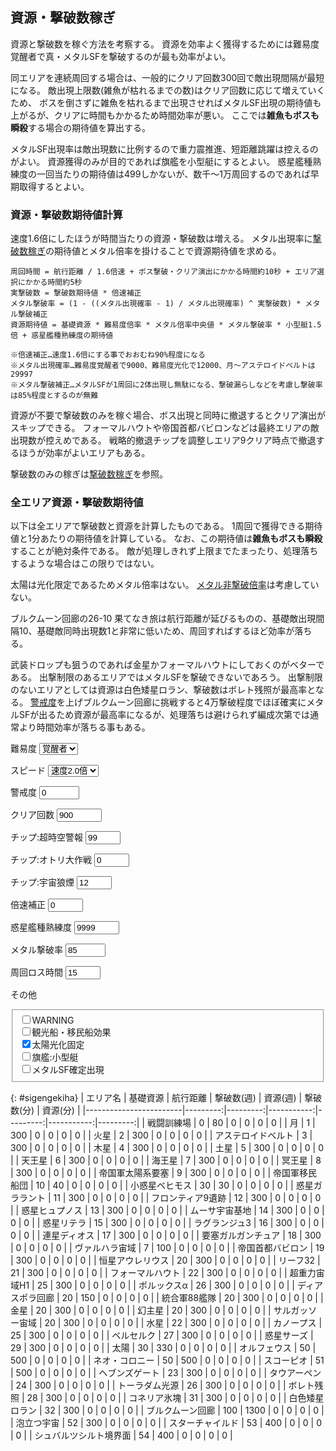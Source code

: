 ## 資源・撃破数稼ぎ

資源と撃破数を稼ぐ方法を考察する。
資源を効率よく獲得するためには難易度覚醒者で真・メタルSFを撃破するのが最も効率がよい。

同エリアを連続周回する場合は、一般的にクリア回数300回で敵出現間隔が最短になる。
敵出現上限数(雑魚が枯れるまでの数)はクリア回数に応じて増えていくため、
ボスを倒さずに雑魚を枯れるまで出現させればメタルSF出現の期待値も上がるが、クリアに時間もかかるため時間効率が悪い。
ここでは**雑魚もボスも瞬殺**する場合の期待値を算出する。

メタルSF出現率は敵出現数に比例するので重力震推進、短距離跳躍は控えるのがよい。
資源獲得のみが目的であれば旗艦を小型艇にするとよい。
惑星艦種熟練度の一回当たりの期待値は499しかないが、数千～1万周回するのであれば早期取得するとよい。

### 資源・撃破数期待値計算

速度1.6倍にしたほうが時間当たりの資源・撃破数は増える。
メタル出現率に[撃破数稼ぎ](撃破数稼ぎ.md)の期待値とメタル倍率を掛けることで資源期待値を求める。

```
周回時間 = 航行距離 / 1.6倍速 + ボス撃破・クリア演出にかかる時間約10秒 + エリア選択にかかる時間約5秒
実撃破数 = 撃破数期待値 * 倍速補正
メタル撃破率 = (1 - ((メタル出現確率 - 1) / メタル出現確率) ^ 実撃破数) * メタル撃破補正
資源期待値 = 基礎資源 * 難易度倍率 * メタル倍率中央値 * メタル撃破率 * 小型艇1.5倍 + 惑星艦種熟練度の期待値

※倍速補正…速度1.6倍にする事でおおむね90%程度になる
※メタル出現確率…難易度覚醒者で9000、難易度光化で12000、月～アステロイドベルトは29997
※メタル撃破補正…メタルSFが1周回に2体出現し無駄になる、撃破漏らしなどを考慮し撃破率は85%程度とするのが無難
```

資源が不要で撃破数のみを稼ぐ場合、ボス出現と同時に撤退するとクリア演出がスキップできる。
フォーマルハウトや帝国首都バビロンなどは最終エリアの敵出現数が控えめである。
戦略的撤退チップを調整しエリア9クリア時点で撤退するほうが効率がよいエリアもある。

撃破数のみの稼ぎは[撃破数稼ぎ](撃破数稼ぎ.md)を参照。

### 全エリア資源・撃破数期待値

以下は全エリアで撃破数と資源を計算したものである。
1周回で獲得できる期待値と1分あたりの期待値を計算している。
なお、この期待値は**雑魚もボスも瞬殺**することが絶対条件である。
敵が処理しきれず上限までたまったり、処理落ちするような場合はこの限りではない。

太陽は光化限定であるためメタル倍率はない。
[メタル非撃破倍率](資源.md#メタル非撃破倍率)は考慮していない。

ブルクムーン回廊の26-10 果てなき旅は航行距離が延びるものの、基礎敵出現間隔10、基礎敵同時出現数1と非常に低いため、周回すればするほど効率が落ちる。

武装ドロップも狙うのであれば金星かフォーマルハウトにしておくのがベターである。
出撃制限のあるエリアではメタルSFを撃破できないであろう。
出撃制限のないエリアとしては資源は白色矮星ロラン、撃破数はボレト残照が最高率となる。
[警戒度](その他.md#警戒度)を上げブルクムーン回廊に挑戦すると4万撃破程度でほぼ確実にメタルSFが出るため資源が最高率になるが、処理落ちは避けられず編成次第では通常より時間効率が落ちる事もある。

<form action="#" method="get" class="inline-grid grid2-auto-fr" oninput="sigengekiha()">

<label for="enemy-lv">難易度</label>
<select id="enemy-lv" data-auto-cookie required>
	<option value="0">一般兵</option>
	<option value="1">熟練兵</option>
	<option value="2">強化兵</option>
	<option value="3">親衛隊</option>
	<option value="4" selected>覚醒者</option>
	<option value="5">光化</option>
	<option value="6">真破</option>
</select>

<label for="speed">スピード</label>
<select id="speed" data-auto-cookie required>
	<option value="1.0">速度1倍</option>
	<option value="1.2">速度1.2倍</option>
	<option value="1.4">速度1.4倍</option>
	<option value="1.6">速度1.6倍</option>
	<option value="1.8">速度1.8倍</option>
	<option value="2.0" selected>速度2.0倍</option>
</select>

<label for="warn">警戒度</label>
<input type="number" id="warn" value="0" min="0" max="999" step="1" data-auto-cookie required>

<label for="clear">クリア回数</label>
<input type="number" id="clear" value="900" min="0" max="9999" step="1" data-auto-cookie required>

<label for="alerm">チップ:超時空警報</label>
<input type="number" id="alerm" value="99" min="0" max="99" step="1" data-auto-cookie required>

<label for="decoy">チップ:オトリ大作戦</label>
<input type="number" id="decoy" value="0" min="0" max="50" step="1" data-auto-cookie required>

<label for="smoke">チップ:宇宙狼煙</label>
<input type="number" id="smoke" value="12" min="0" max="12" step="1" data-auto-cookie required>

<label for="downrevision">倍速補正</label>
<input type="number" id="downrevision" value="0" min="0" max="99" step="1" list="downrevision-data" data-auto-cookie required>
<datalist id="downrevision-data">
	<option value="0">速度1倍</option>
	<option value="10">速度1.6倍(10%減)</option>
</datalist>

<label for="wakusei">惑星艦種熟練度</label>
<input type="number" id="wakusei" value="9999" min="0" max="9999" step="1" data-auto-cookie required>

<label for="metal-gekiha">メタル撃破率</label>
<input type="number" id="metal-gekiha" value="85" min="0" max="100" step="1" list="metal-gekiha-data" data-auto-cookie required>
<datalist id="metal-gekiha-data">
	<option value="85">85%撃破</option>
	<option value="100">100%撃破</option>
</datalist>

<label for="syuukai-time">周回ロス時間</label>
<input type="number" id="syuukai-time" value="15" min="0" max="60" step="1" list="syuukai-time-data" data-auto-cookie required>
<datalist id="syuukai-time-data">
	<option value="0">なし</option>
	<option value="5">エリア選択5秒</option>
	<option value="10">ボス撃破演出10秒</option>
	<option value="15">ボス撃破演出10秒+エリア選択5秒</option>
</datalist>

<label>その他</label>
<fieldset>
	<label><input type="checkbox" id="warning"                 data-auto-cookie>WARNING</label><br>
	<label><input type="checkbox" id="kankou"                  data-auto-cookie>観光船・移民船効果</label><br>
	<label><input type="checkbox" id="fixedsun"        checked data-auto-cookie>太陽光化固定</label><br>
	<label><input type="checkbox" id="kikan-kogatatei"         data-auto-cookie>旗艦:小型艇</label><br>
	<label><input type="checkbox" id="metal-kakutei"           data-auto-cookie>メタルSF確定出現</label><br>
</fieldset>

</form>

{: #sigengekiha}
| エリア名               | 基礎資源 | 航行距離 | 撃破数(週) | 資源(週) | 撃破数(分) | 資源(分) |
|------------------------|---------:|---------:|-----------:|---------:|-----------:|---------:|
| 戦闘訓練場             |        0 |       80 |          0 |        0 |          0 |        0 |
| 月                     |        1 |      300 |          0 |        0 |          0 |        0 |
| 火星                   |        2 |      300 |          0 |        0 |          0 |        0 |
| アステロイドベルト     |        3 |      300 |          0 |        0 |          0 |        0 |
| 木星                   |        4 |      300 |          0 |        0 |          0 |        0 |
| 土星                   |        5 |      300 |          0 |        0 |          0 |        0 |
| 天王星                 |        6 |      300 |          0 |        0 |          0 |        0 |
| 海王星                 |        7 |      300 |          0 |        0 |          0 |        0 |
| 冥王星                 |        8 |      300 |          0 |        0 |          0 |        0 |
| 帝国軍太陽系要塞       |        9 |      300 |          0 |        0 |          0 |        0 |
| 帝国軍移民船団         |       10 |       40 |          0 |        0 |          0 |        0 |
| 小惑星ベヒモス         |       30 |       30 |          0 |        0 |          0 |        0 |
| 惑星ガララント         |       11 |      300 |          0 |        0 |          0 |        0 |
| フロンティア9遺跡      |       12 |      300 |          0 |        0 |          0 |        0 |
| 惑星ヒュプノス         |       13 |      300 |          0 |        0 |          0 |        0 |
| ムーサ宇宙基地         |       14 |      300 |          0 |        0 |          0 |        0 |
| 惑星リテラ             |       15 |      300 |          0 |        0 |          0 |        0 |
| ラグランジュ3          |       16 |      300 |          0 |        0 |          0 |        0 |
| 連星ディオス           |       17 |      300 |          0 |        0 |          0 |        0 |
| 要塞ガルガンチュア     |       18 |      300 |          0 |        0 |          0 |        0 |
| ヴァルハラ宙域         |        7 |      100 |          0 |        0 |          0 |        0 |
| 帝国首都バビロン       |       19 |      300 |          0 |        0 |          0 |        0 |
| 恒星アウレリウス       |       20 |      300 |          0 |        0 |          0 |        0 |
| リーフ32               |       21 |      300 |          0 |        0 |          0 |        0 |
| フォーマルハウト       |       22 |      300 |          0 |        0 |          0 |        0 |
| 超重力宙域H1           |       25 |      300 |          0 |        0 |          0 |        0 |
| ポルックスα           |       26 |      300 |          0 |        0 |          0 |        0 |
| ディアスポラ回廊       |       20 |      150 |          0 |        0 |          0 |        0 |
| 統合軍88艦隊           |       20 |      300 |          0 |        0 |          0 |        0 |
| 金星                   |       20 |      300 |          0 |        0 |          0 |        0 |
| 幻主星                 |       20 |      300 |          0 |        0 |          0 |        0 |
| サルガッソー宙域       |       20 |      300 |          0 |        0 |          0 |        0 |
| 水星                   |       22 |      300 |          0 |        0 |          0 |        0 |
| カノープス             |       25 |      300 |          0 |        0 |          0 |        0 |
| ベルセルク             |       27 |      300 |          0 |        0 |          0 |        0 |
| 惑星サーズ             |       29 |      300 |          0 |        0 |          0 |        0 |
| 太陽                   |       30 |      330 |          0 |        0 |          0 |        0 |
| オルフェウス           |       50 |      500 |          0 |        0 |          0 |        0 |
| ネオ・コロニー         |       50 |      500 |          0 |        0 |          0 |        0 |
| スコーピオ             |       51 |      500 |          0 |        0 |          0 |        0 |
| ヘブンズゲート         |       23 |      300 |          0 |        0 |          0 |        0 |
| タウアーペン           |       24 |      300 |          0 |        0 |          0 |        0 |
| トーラダム光源         |       26 |      300 |          0 |        0 |          0 |        0 |
| ボレト残照             |       28 |      300 |          0 |        0 |          0 |        0 |
| コネリア氷塊           |       31 |      300 |          0 |        0 |          0 |        0 |
| 白色矮星ロラン         |       32 |      300 |          0 |        0 |          0 |        0 |
| ブルクムーン回廊       |      100 |     1300 |          0 |        0 |          0 |        0 |
| 泡立つ宇宙             |       52 |      300 |          0 |        0 |          0 |        0 |
| スターチャイルド       |       53 |      400 |          0 |        0 |          0 |        0 |
| シュバルツシルト境界面 |       54 |      400 |          0 |        0 |          0 |        0 |

<script type="module">
import * as StageData from "./assets/stage-data.js";

const is_solar_systems = [
	"月",
	"火星",
	"アステロイドベルト",
	"木星",
	"土星",
	"天王星",
	"海王星",
	"冥王星",
	"帝国軍太陽系要塞",
	"帝国軍移民船団"
];

const is_start_area = [
	"月",
	"火星",
	"アステロイドベルト"
];

const levels = [
	{name: "一般兵", sporn: 1.0, bonus:  1, metal: (1 +    5 +    10) / 2, rare:  750},
	{name: "熟練兵", sporn: 0.9, bonus:  2, metal: (1 +   50 +   100) / 2, rare: 1000},
	{name: "強化兵", sporn: 0.8, bonus:  4, metal:                    933, rare: 1500},
	{name: "親衛隊", sporn: 0.7, bonus:  6, metal: (1 + 1000 +  3000) / 2, rare: 2250},
	{name: "覚醒者", sporn: 0.6, bonus: 10, metal: (1 + 3000 + 10000) / 2, rare: 3000},
	{name: "光化",   sporn: 0.5, bonus: 20, metal:                      1, rare: 4000},
	{name: "真破",   sporn: 0.4, bonus: 25, metal:                      1, rare: 4500}
];

const sigengekiha = () => {
	const sigengekiha = document.getElementById("sigengekiha");
	
	const enemy_lv        = parseInt(document.getElementById("enemy-lv").value);
	const speed           = parseFloat(document.getElementById("speed").value);
	const warn            = parseInt(document.getElementById("warn").value);
	const clear           = parseInt(document.getElementById("clear").value);
	const alerm           = parseInt(document.getElementById("alerm").value);
	const decoy           = parseInt(document.getElementById("decoy").value);
	const smoke           = parseInt(document.getElementById("smoke").value);
	const downrevision    = parseInt(document.getElementById("downrevision").value);
	const wakusei         = parseInt(document.getElementById("wakusei").value);
	const metal_gekiha    = parseInt(document.getElementById("metal-gekiha").value);
	const syuukai_time    = parseInt(document.getElementById("syuukai-time").value);
	const warning         = document.getElementById("warning").checked;
	const kankou          = document.getElementById("kankou").checked;
	const fixedsun        = document.getElementById("fixedsun").checked;
	const kikan_kogatatei = document.getElementById("kikan-kogatatei").checked;
	const metal_kakutei   = document.getElementById("metal-kakutei").checked;
	
	const warnp = warn + (warning ? 200 : 0);
	
	const calc = (name, data, sigen, kyori) => {
		const is_solar = is_solar_systems.includes(name);
		const is_start = is_start_area.includes(name);
		const lvp      = levels[fixedsun && name == "太陽" ? 5 : enemy_lv];
		const rarep    = (is_start ? 9999 : lvp.rare) * 3;
		
		let gekihap = 0;
		let dist    = 0;
		data.forEach(stage => {
			const kankaku = Math.max(0.05,
				(
					(stage.est * lvp.sporn) * (1000 - warnp) / 1000
					+ decoy / 10
					- (kankou ? 0.1 : 0)
				)
				* (1 - smoke / 20)
				* (1 - Math.min(0.3, clear / 1000)));
			const limit   = Math.ceil(stage.emax * (100 + warnp) / 100) + Math.min(30, Math.ceil(clear / 30)) + alerm;
			const sporn   = Math.ceil(stage.esp  * (100 + warnp) / 100);
			
			gekihap += Math.min(limit, stage.dist / kankaku * (sporn + 1) / 2 * (100 - downrevision) / 100);
			dist    += stage.dist;
		});
		const metalp = metal_kakutei || lvp.metal == 1 ? 1.0 : (1 - Math.pow((rarep - 1) / rarep, gekihap)) * metal_gekiha / 100;
		
		return({
			sigenp:  sigen * lvp.bonus * lvp.metal * metalp * (kikan_kogatatei ? 1.5 : 1.0) + Math.max(0, (wakusei - 1) / 10) / 2,
			gekihap: gekihap + data.length,
			time:    dist / speed + syuukai_time
		});
	};
	
	sigengekiha.querySelectorAll("tbody tr").forEach(tr => {
		const name  = tr.children[0].textContent;
		const sigen = parseInt(tr.children[1].textContent);
		const kyori = parseInt(tr.children[2].textContent);
		const data  = StageData.stage_datas[name];
		const v     = calc(name, data, sigen, kyori);
		tr.children[3].textContent = v.gekihap.toLocaleString(undefined, {minimumFractionDigits: 2, maximumFractionDigits: 2});
		tr.children[4].textContent = v.sigenp.toLocaleString(undefined, {minimumFractionDigits: 2, maximumFractionDigits: 2});
		
		tr.children[5].textContent = (v.gekihap / v.time * 60).toLocaleString(undefined, {minimumFractionDigits: 2, maximumFractionDigits: 2});
		tr.children[6].textContent = (v.sigenp  / v.time * 60).toLocaleString(undefined, {minimumFractionDigits: 2, maximumFractionDigits: 2});
	});
	sigengekiha.dispatchEvent(new Event("update"));
};
sigengekiha();

window.sigengekiha = sigengekiha;
</script>
